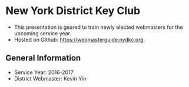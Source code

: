 # New York District Key Club
- This presentation is geared to train newly elected webmasters for the upcoming service year.
- Hosted on Github: https://webmasterguide.nydkc.org.

## General Information
- Service Year: 2016-2017
- District Webmaster: Kevin Yin

  
